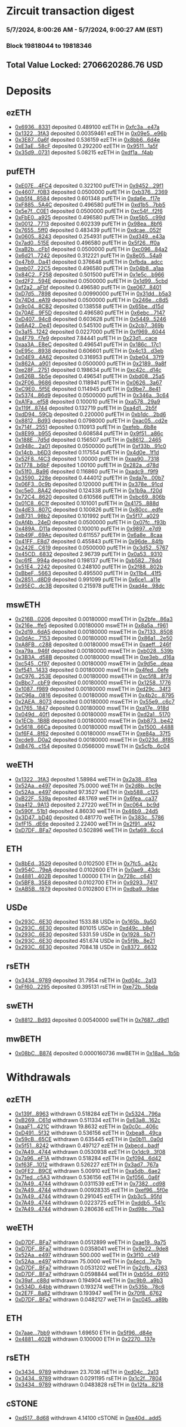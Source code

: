# Zircuit transaction digest
### 5/7/2024, 8:00:26 AM - 5/7/2024, 9:00:27 AM (EST)
### Block 19818044 to 19818346

## Total Value Locked: 2706620286.76 USD

# Deposits
## ezETH
- [0x6936...8331](https://etherscan.io/address/0x693658AFBf87ACA8Ae0Bd91BB76017fB9d2e8331) deposited 0.489100 ezETH in [0xfc3a...e47a](https://etherscan.io/tx/0x693658AFBf87ACA8Ae0Bd91BB76017fB9d2e8331)
- [0x1322...3fA3](https://etherscan.io/address/0x132253D8f7e5104a95d260b1028A1866D41D3fA3) deposited 0.00359461 ezETH in [0x09e5...e96b](https://etherscan.io/tx/0x132253D8f7e5104a95d260b1028A1866D41D3fA3)
- [0x3E87...0a6f](https://etherscan.io/address/0x3E874ADB5954d447E1C3850C61d7fE1eFb480a6f) deposited 0.536159 ezETH in [0x8bb6...6d4e](https://etherscan.io/tx/0x3E874ADB5954d447E1C3850C61d7fE1eFb480a6f)
- [0xE3aE...58cF](https://etherscan.io/address/0xE3aE4004476B2990E0A5cda3b5bfAE98eBD158cF) deposited 0.292200 ezETH in [0x9511...1a5f](https://etherscan.io/tx/0xE3aE4004476B2990E0A5cda3b5bfAE98eBD158cF)
- [0x35d9...0731](https://etherscan.io/address/0x35d9d10D3A7f52a9641f408f000cab3e5b6B0731) deposited 5.08215 ezETH in [0xdf1a...f4ab](https://etherscan.io/tx/0x35d9d10D3A7f52a9641f408f000cab3e5b6B0731)
## pufETH
- [0xE07E...4FC4](https://etherscan.io/address/0xE07E92C660903Dc6f0640b0a80ea5304e95b4FC4) deposited 0.322100 pufETH in [0x9452...29f1](https://etherscan.io/tx/0xE07E92C660903Dc6f0640b0a80ea5304e95b4FC4)
- [0x4607...f0B3](https://etherscan.io/address/0x46071fCF8b1c76A8961ec7BA75f91e0Fef9ef0B3) deposited 0.0500000 pufETH in [0xb376...2369](https://etherscan.io/tx/0x46071fCF8b1c76A8961ec7BA75f91e0Fef9ef0B3)
- [0xb5f4...8584](https://etherscan.io/address/0xb5f4541B0D51313F25233aF924ca313a71558584) deposited 0.601348 pufETH in [0xda6e...f17e](https://etherscan.io/tx/0xb5f4541B0D51313F25233aF924ca313a71558584)
- [0xF885...5A4C](https://etherscan.io/address/0xF88505eEb60A7a7d258CC7d350B02623cd3a5A4C) deposited 0.496580 pufETH in [0xd1b5...7bb5](https://etherscan.io/tx/0xF88505eEb60A7a7d258CC7d350B02623cd3a5A4C)
- [0x5e7f...C0E1](https://etherscan.io/address/0x5e7f2A36D563B3e161D31756A6e7e5d03D1aC0E1) deposited 0.0500000 pufETH in [0xc54f...f2f6](https://etherscan.io/tx/0x5e7f2A36D563B3e161D31756A6e7e5d03D1aC0E1)
- [0xFbE0...a925](https://etherscan.io/address/0xFbE0aA227a7aD6A37Cd146A76e570764B047a925) deposited 0.496580 pufETH in [0xe5b5...c99d](https://etherscan.io/tx/0xFbE0aA227a7aD6A37Cd146A76e570764B047a925)
- [0x0012...7713](https://etherscan.io/address/0x0012D63a04033c4D3818Ce51A4eC636622f57713) deposited 0.602339 pufETH in [0x98ea...8bf6](https://etherscan.io/tx/0x0012D63a04033c4D3818Ce51A4eC636622f57713)
- [0x7655...5ff0](https://etherscan.io/address/0x7655aeE861249c969d034049816E90A8734A5ff0) deposited 0.483439 pufETH in [0xdcae...052f](https://etherscan.io/tx/0x7655aeE861249c969d034049816E90A8734A5ff0)
- [0x0605...8243](https://etherscan.io/address/0x060515BE341E1c4Ef96c422aa022ADADA2398243) deposited 0.254931 pufETH in [0xd349...e43a](https://etherscan.io/tx/0x060515BE341E1c4Ef96c422aa022ADADA2398243)
- [0x7ad0...515E](https://etherscan.io/address/0x7ad053a5150ff37FB4d31a0Ba793eB8C44e9515E) deposited 0.496580 pufETH in [0x5f26...ff0a](https://etherscan.io/tx/0x7ad053a5150ff37FB4d31a0Ba793eB8C44e9515E)
- [0xaB2b...cFb1](https://etherscan.io/address/0xaB2baC4d1c7a1833F38E6071ef86e1dCA494cFb1) deposited 0.0500000 pufETH in [0xc096...84a2](https://etherscan.io/tx/0xaB2baC4d1c7a1833F38E6071ef86e1dCA494cFb1)
- [0x6d21...7242](https://etherscan.io/address/0x6d2186205c1Bd1de705199055E581f00596B7242) deposited 0.312221 pufETH in [0x8e05...54a9](https://etherscan.io/tx/0x6d2186205c1Bd1de705199055E581f00596B7242)
- [0x47b9...Da41](https://etherscan.io/address/0x47b90977E464203dF7682e55dB38899b6a61Da41) deposited 0.376648 pufETH in [0xfbda...adcc](https://etherscan.io/tx/0x47b90977E464203dF7682e55dB38899b6a61Da41)
- [0xeb07...22C5](https://etherscan.io/address/0xeb0710E37c275C1d7a19f1C765a73394eC0622C5) deposited 0.496580 pufETH in [0x04b8...a1aa](https://etherscan.io/tx/0xeb0710E37c275C1d7a19f1C765a73394eC0622C5)
- [0x84C2...F258](https://etherscan.io/address/0x84C269b8B7034D3f28BDc92303Bd862D225fF258) deposited 0.501500 pufETH in [0x1e5c...b966](https://etherscan.io/tx/0x84C269b8B7034D3f28BDc92303Bd862D225fF258)
- [0xd2F2...594E](https://etherscan.io/address/0xd2F265F4E1DaA0d9626eA0D8a64E33f1c440594E) deposited 0.0500000 pufETH in [0x1d99...5cbd](https://etherscan.io/tx/0xd2F265F4E1DaA0d9626eA0D8a64E33f1c440594E)
- [0xf2a2...aFbf](https://etherscan.io/address/0xf2a2b865C68C8785ccc771Bb0beb6B4a065baFbf) deposited 0.496580 pufETH in [0xe067...8401](https://etherscan.io/tx/0xf2a2b865C68C8785ccc771Bb0beb6B4a065baFbf)
- [0xD7d5...7898](https://etherscan.io/address/0xD7d53AcB50f736Ee6C1F6E74f9C7b0057b917898) deposited 0.00990000 pufETH in [0x31dd...b5a3](https://etherscan.io/tx/0xD7d53AcB50f736Ee6C1F6E74f9C7b0057b917898)
- [0x74Dd...eA19](https://etherscan.io/address/0x74Dd3A581eAd81da6e57e5292173d8415A0eeA19) deposited 0.0500000 pufETH in [0x246e...c8d5](https://etherscan.io/tx/0x74Dd3A581eAd81da6e57e5292173d8415A0eeA19)
- [0x9c04...8CB2](https://etherscan.io/address/0x9c04c3186F5471c4E58db47ECFdEeda92C1E8CB2) deposited 0.138558 pufETH in [0x65be...d15d](https://etherscan.io/tx/0x9c04c3186F5471c4E58db47ECFdEeda92C1E8CB2)
- [0x70AE...9F5D](https://etherscan.io/address/0x70AE02f71553d95893B47Bfd33E766817D889F5D) deposited 0.496580 pufETH in [0x6ebc...7147](https://etherscan.io/tx/0x70AE02f71553d95893B47Bfd33E766817D889F5D)
- [0xD407...94c8](https://etherscan.io/address/0xD407fAC8175F6081308F5957f77B4F3BEaA294c8) deposited 0.603628 pufETH in [0x5449...5246](https://etherscan.io/tx/0xD407fAC8175F6081308F5957f77B4F3BEaA294c8)
- [0x6A42...De41](https://etherscan.io/address/0x6A426D531e28C954E6E44A20b61ceA9BAd15De41) deposited 0.545100 pufETH in [0x2cb7...369b](https://etherscan.io/tx/0x6A426D531e28C954E6E44A20b61ceA9BAd15De41)
- [0x3a15...1242](https://etherscan.io/address/0x3a1517B2968c81cC9A0ec20269dffE5Ebd951242) deposited 0.0227000 pufETH in [0xf969...6044](https://etherscan.io/tx/0x3a1517B2968c81cC9A0ec20269dffE5Ebd951242)
- [0x4F79...f7e9](https://etherscan.io/address/0x4F79C96024D27245828b0C6FE25b84D36260f7e9) deposited 7.84441 pufETH in [0x23d1...cace](https://etherscan.io/tx/0x4F79C96024D27245828b0C6FE25b84D36260f7e9)
- [0xaa3A...E8eC](https://etherscan.io/address/0xaa3A0f75fA487BFcb3526cFE89d743867bD9E8eC) deposited 0.496541 pufETH in [0x186c...17c1](https://etherscan.io/tx/0xaa3A0f75fA487BFcb3526cFE89d743867bD9E8eC)
- [0xE95c...8938](https://etherscan.io/address/0xE95c47E5DA975475FB0B922be9Aaf8BC4c3f8938) deposited 0.606601 pufETH in [0x4c13...d3eb](https://etherscan.io/tx/0xE95c47E5DA975475FB0B922be9Aaf8BC4c3f8938)
- [0x04E9...4A62](https://etherscan.io/address/0x04E9B9F7c5C3eB7830f8085782854765f8cA4A62) deposited 0.316953 pufETH in [0xbe04...37f9](https://etherscan.io/tx/0x04E9B9F7c5C3eB7830f8085782854765f8cA4A62)
- [0x862A...a901](https://etherscan.io/address/0x862AB4C9600Ba2d22e6462F483CfE1e58513a901) deposited 0.0500000 pufETH in [0x2189...9a8f](https://etherscan.io/tx/0x862AB4C9600Ba2d22e6462F483CfE1e58513a901)
- [0xe28F...2751](https://etherscan.io/address/0xe28F750df5a8E2480B84417C124919576e5C2751) deposited 0.198634 pufETH in [0xc42c...d14c](https://etherscan.io/tx/0xe28F750df5a8E2480B84417C124919576e5C2751)
- [0x626B...5b5e](https://etherscan.io/address/0x626B1e4A1732048Eed68dCf4ACFcD257f87E5b5e) deposited 0.496541 pufETH in [0xbd08...25a5](https://etherscan.io/tx/0x626B1e4A1732048Eed68dCf4ACFcD257f87E5b5e)
- [0x2F06...9686](https://etherscan.io/address/0x2F06791775C1607752ad498cE3c7A1A800a99686) deposited 0.118941 pufETH in [0x0626...3a67](https://etherscan.io/tx/0x2F06791775C1607752ad498cE3c7A1A800a99686)
- [0xC9E0...5f5E](https://etherscan.io/address/0xC9E0b7952E4b1b09a7d3632B155AE7C0D1ee5f5E) deposited 0.114945 pufETH in [0x9be7...8e41](https://etherscan.io/tx/0xC9E0b7952E4b1b09a7d3632B155AE7C0D1ee5f5E)
- [0x5374...86d9](https://etherscan.io/address/0x53740A80905197a404f5636Dd46e48B10bF886d9) deposited 0.0500000 pufETH in [0x346a...3c64](https://etherscan.io/tx/0x53740A80905197a404f5636Dd46e48B10bF886d9)
- [0xA1Fa...ef58](https://etherscan.io/address/0xA1Fa1993c38E8AAbE553FB9a2f634488a73Cef58) deposited 0.100010 pufETH in [0xa578...29a9](https://etherscan.io/tx/0xA1Fa1993c38E8AAbE553FB9a2f634488a73Cef58)
- [0x119f...8744](https://etherscan.io/address/0x119f241AC84585dAA16FCF49910D49D94a918744) deposited 0.132719 pufETH in [0xa4d1...2b5f](https://etherscan.io/tx/0x119f241AC84585dAA16FCF49910D49D94a918744)
- [0xdD94...59Cb](https://etherscan.io/address/0xdD949989FF435d5d4d5Bb8b2c623e1e0B87959Cb) deposited 0.220000 pufETH in [0xb1dc...2bd6](https://etherscan.io/tx/0xdD949989FF435d5d4d5Bb8b2c623e1e0B87959Cb)
- [0x8812...Bd93](https://etherscan.io/address/0x8812722E7048fDa2b603aB456a33A15C0866Bd93) deposited 0.0798000 pufETH in [0xac05...cd2e](https://etherscan.io/tx/0x8812722E7048fDa2b603aB456a33A15C0866Bd93)
- [0x714f...2551](https://etherscan.io/address/0x714feCAbfa804f5854c7aba1a2A3CAC87e5b2551) deposited 0.110913 pufETH in [0xefeb...6b8e](https://etherscan.io/tx/0x714feCAbfa804f5854c7aba1a2A3CAC87e5b2551)
- [0x8E99...b955](https://etherscan.io/address/0x8E998f1d8229c496c0EBC59887863DF1A1F2b955) deposited 0.608584 pufETH in [0x9f51...a86c](https://etherscan.io/tx/0x8E998f1d8229c496c0EBC59887863DF1A1F2b955)
- [0x188E...7d5d](https://etherscan.io/address/0x188E2A56bd14934344bE9C52BA679148968c7d5d) deposited 0.156507 pufETH in [0x8612...2465](https://etherscan.io/tx/0x188E2A56bd14934344bE9C52BA679148968c7d5d)
- [0x948c...2a01](https://etherscan.io/address/0x948c7EFb4F0fC523aAD2D21E70b6Bf3F3Ff12a01) deposited 0.0500000 pufETH in [0xf33b...91c0](https://etherscan.io/tx/0x948c7EFb4F0fC523aAD2D21E70b6Bf3F3Ff12a01)
- [0x14cb...b6D3](https://etherscan.io/address/0x14cb8149c2558120D56183a50F95D5a121E7b6D3) deposited 0.117554 pufETH in [0x4d0e...1f1d](https://etherscan.io/tx/0x14cb8149c2558120D56183a50F95D5a121E7b6D3)
- [0x52F8...f4C3](https://etherscan.io/address/0x52F88f2B3Ef01E60680771dd1d3369D9453af4C3) deposited 1.00000 pufETH in [0xaa90...7318](https://etherscan.io/tx/0x52F88f2B3Ef01E60680771dd1d3369D9453af4C3)
- [0x1778...b6bF](https://etherscan.io/address/0x1778CB9fd8D489C740568A9bF16004D948d9b6bF) deposited 1.00100 pufETH in [0x282a...d78d](https://etherscan.io/tx/0x1778CB9fd8D489C740568A9bF16004D948d9b6bF)
- [0x51f0...Ba96](https://etherscan.io/address/0x51f0F069A8b621D37aC40d1304d18D0daE76Ba96) deposited 0.116860 pufETH in [0xadc9...f9f9](https://etherscan.io/tx/0x51f0F069A8b621D37aC40d1304d18D0daE76Ba96)
- [0x3590...228e](https://etherscan.io/address/0x3590026B724d3130a89Ca220E525600c90bc228e) deposited 0.444012 pufETH in [0xda7e...00b7](https://etherscan.io/tx/0x3590026B724d3130a89Ca220E525600c90bc228e)
- [0x06F3...0c9b](https://etherscan.io/address/0x06F398ce76aCc1fCE97B7Cab0eb2a96BA9230c9b) deposited 0.120000 pufETH in [0x378e...91cd](https://etherscan.io/tx/0x06F398ce76aCc1fCE97B7Cab0eb2a96BA9230c9b)
- [0xc5e0...8A42](https://etherscan.io/address/0xc5e0c84a4F25022aC3D9239e3bBc3ef3a8488A42) deposited 0.124338 pufETH in [0x1b9a...f20d](https://etherscan.io/tx/0xc5e0c84a4F25022aC3D9239e3bBc3ef3a8488A42)
- [0x72C4...8620](https://etherscan.io/address/0x72C49F504423a37A33B1a744b2FA3ce244158620) deposited 0.610566 pufETH in [0xbc69...806b](https://etherscan.io/tx/0x72C49F504423a37A33B1a744b2FA3ce244158620)
- [0x01C8...6C1f](https://etherscan.io/address/0x01C80DA4520B6B7acA57F3114Ed7D57A28d46C1f) deposited 0.101001 pufETH in [0x4175...888d](https://etherscan.io/tx/0x01C80DA4520B6B7acA57F3114Ed7D57A28d46C1f)
- [0x4dE3...807C](https://etherscan.io/address/0x4dE328d6FeC049465305b4A53122C8677671807C) deposited 0.100826 pufETH in [0x80cc...edfe](https://etherscan.io/tx/0x4dE328d6FeC049465305b4A53122C8677671807C)
- [0xB731...98b2](https://etherscan.io/address/0xB731e0AB7370A3881b17e404d62A93f3708498b2) deposited 0.101992 pufETH in [0x5f17...a029](https://etherscan.io/tx/0xB731e0AB7370A3881b17e404d62A93f3708498b2)
- [0xAf4b...24eD](https://etherscan.io/address/0xAf4b348e44d087ad320b460BBD046C0CB56124eD) deposited 0.0500000 pufETH in [0x07fc...f93b](https://etherscan.io/tx/0xAf4b348e44d087ad320b460BBD046C0CB56124eD)
- [0x489A...D11a](https://etherscan.io/address/0x489A0E94D3202A5052Cf4Fa1D2b199e98606D11a) deposited 0.100010 pufETH in [0x9897...e7d9](https://etherscan.io/tx/0x489A0E94D3202A5052Cf4Fa1D2b199e98606D11a)
- [0xb49F...69Ac](https://etherscan.io/address/0xb49F5Ac4498bA6859F0EC50939C647D37F0A69Ac) deposited 0.611557 pufETH in [0x6a8e...8caa](https://etherscan.io/tx/0xb49F5Ac4498bA6859F0EC50939C647D37F0A69Ac)
- [0x41FF...E8d7](https://etherscan.io/address/0x41FF5fE1D338d001dc054E3f16BA61467d45E8d7) deposited 0.455843 pufETH in [0x96de...84fb](https://etherscan.io/tx/0x41FF5fE1D338d001dc054E3f16BA61467d45E8d7)
- [0x242E...C619](https://etherscan.io/address/0x242E62c955a2CAd09ffE61F3eE8551021b99C619) deposited 0.0500000 pufETH in [0x3d52...5767](https://etherscan.io/tx/0x242E62c955a2CAd09ffE61F3eE8551021b99C619)
- [0x45CD...6832](https://etherscan.io/address/0x45CDf48b97fd7eD15132092cb1742944222C6832) deposited 2.96739 pufETH in [0x0a53...9310](https://etherscan.io/tx/0x45CDf48b97fd7eD15132092cb1742944222C6832)
- [0xc6fE...994a](https://etherscan.io/address/0xc6fEf85A6A449a131dE82f76FE33A202dED5994a) deposited 0.198137 pufETH in [0xb582...78dd](https://etherscan.io/tx/0xc6fEf85A6A449a131dE82f76FE33A202dED5994a)
- [0x51E4...2242](https://etherscan.io/address/0x51E44b3b9c5B4fe4415d89d3E3B560a6CBa12242) deposited 0.248100 pufETH in [0x2f88...802b](https://etherscan.io/tx/0x51E44b3b9c5B4fe4415d89d3E3B560a6CBa12242)
- [0xBbeF...5663](https://etherscan.io/address/0xBbeF6a234A0C1Df1faa104fa7D3Fc4C1b7795663) deposited 0.495500 pufETH in [0x11b4...41f5](https://etherscan.io/tx/0xBbeF6a234A0C1Df1faa104fa7D3Fc4C1b7795663)
- [0x2851...d8D9](https://etherscan.io/address/0x28511F4b2f7A5DB1bEAEC36E1ea743C4193Bd8D9) deposited 0.991099 pufETH in [0x6ce1...a11e](https://etherscan.io/tx/0x28511F4b2f7A5DB1bEAEC36E1ea743C4193Bd8D9)
- [0x95EC...dc3B](https://etherscan.io/address/0x95ECA020AAe0a841e6fEa8FCA12d5BbA1ac2dc3B) deposited 0.215978 pufETH in [0xad4e...98dc](https://etherscan.io/tx/0x95ECA020AAe0a841e6fEa8FCA12d5BbA1ac2dc3B)
## mswETH
- [0x216B...0206](https://etherscan.io/address/0x216B4Fa6B038BbEf32dC4B610298D4E3de220206) deposited 0.00180000 mswETH in [0x2bfe...86a3](https://etherscan.io/tx/0x216B4Fa6B038BbEf32dC4B610298D4E3de220206)
- [0x216e...ffe5](https://etherscan.io/address/0x216eAD881A9e1f0bA8e56d8B655F7881850Cffe5) deposited 0.00180000 mswETH in [0x8a5a...f961](https://etherscan.io/tx/0x216eAD881A9e1f0bA8e56d8B655F7881850Cffe5)
- [0x2d19...6dA5](https://etherscan.io/address/0x2d190d14c58B2Aa323dd9b0f96c4AD3B8f756dA5) deposited 0.00180000 mswETH in [0x7133...8508](https://etherscan.io/tx/0x2d190d14c58B2Aa323dd9b0f96c4AD3B8f756dA5)
- [0x0dAc...7153](https://etherscan.io/address/0x0dAc8771c15c0433510Fb5d7E0793316BA8f7153) deposited 0.00180000 mswETH in [0x86a1...2e50](https://etherscan.io/tx/0x0dAc8771c15c0433510Fb5d7E0793316BA8f7153)
- [0xA8FB...c288](https://etherscan.io/address/0xA8FB8AF3D2BD1bbF1c6A6B8e9D7DA877aD88c288) deposited 0.00180000 mswETH in [0xaeff...246f](https://etherscan.io/tx/0xA8FB8AF3D2BD1bbF1c6A6B8e9D7DA877aD88c288)
- [0xa79a...946f](https://etherscan.io/address/0xa79a5Afb654E286C86c0306A29Db3C4B31E2946f) deposited 0.00180000 mswETH in [0xb028...539b](https://etherscan.io/tx/0xa79a5Afb654E286C86c0306A29Db3C4B31E2946f)
- [0x3B3A...d58B](https://etherscan.io/address/0x3B3A85493B218E7669Ab27C7Bdf6EfBe90fbd58B) deposited 0.00180000 mswETH in [0xe3eb...d16a](https://etherscan.io/tx/0x3B3A85493B218E7669Ab27C7Bdf6EfBe90fbd58B)
- [0xc545...Cf97](https://etherscan.io/address/0xc54572aa349f658Bb2e442b58a6230C65778Cf97) deposited 0.00180000 mswETH in [0x9d5e...deaa](https://etherscan.io/tx/0xc54572aa349f658Bb2e442b58a6230C65778Cf97)
- [0xf541...1433](https://etherscan.io/address/0xf54121Cf4ae909b9EB8f4449E3a404ee4f051433) deposited 0.00180000 mswETH in [0x4fed...0efe](https://etherscan.io/tx/0xf54121Cf4ae909b9EB8f4449E3a404ee4f051433)
- [0xC976...253E](https://etherscan.io/address/0xC9761EDA0B7590d30BEdDcF055009840364E253E) deposited 0.00180000 mswETH in [0xc5f8...8f7d](https://etherscan.io/tx/0xC9761EDA0B7590d30BEdDcF055009840364E253E)
- [0xBbc7...cbF9](https://etherscan.io/address/0xBbc7bCBEB1E91057B057131976CAb259DdbFcbF9) deposited 0.00180000 mswETH in [0x1258...1776](https://etherscan.io/tx/0xBbc7bCBEB1E91057B057131976CAb259DdbFcbF9)
- [0x1087...f989](https://etherscan.io/address/0x1087a9d8905445a96cB21906DDbB60BdEf34f989) deposited 0.00180000 mswETH in [0xd29c...34f3](https://etherscan.io/tx/0x1087a9d8905445a96cB21906DDbB60BdEf34f989)
- [0xC96a...0816](https://etherscan.io/address/0xC96aE0AAcDAb61e38dB2681cB25fa5Fee2500816) deposited 0.00180000 mswETH in [0x4b2c...8795](https://etherscan.io/tx/0xC96aE0AAcDAb61e38dB2681cB25fa5Fee2500816)
- [0x2AEA...8073](https://etherscan.io/address/0x2AEA819d22e8629470bAb64463633D69Aea78073) deposited 0.00180000 mswETH in [0x55e9...c6c7](https://etherscan.io/tx/0x2AEA819d22e8629470bAb64463633D69Aea78073)
- [0x1765...1847](https://etherscan.io/address/0x17655364CDF82569427B96De193BAd48594b1847) deposited 0.00180000 mswETH in [0xa17e...918d](https://etherscan.io/tx/0x17655364CDF82569427B96De193BAd48594b1847)
- [0x049d...40f1](https://etherscan.io/address/0x049d75f2882e399f11950706825CE14E8ff840f1) deposited 0.00180000 mswETH in [0xd2a1...5170](https://etherscan.io/tx/0x049d75f2882e399f11950706825CE14E8ff840f1)
- [0x1ECb...1B8B](https://etherscan.io/address/0x1ECb0c1e53f94532B9F65f332a679d9BC2F61B8B) deposited 0.00180000 mswETH in [0xb873...be42](https://etherscan.io/tx/0x1ECb0c1e53f94532B9F65f332a679d9BC2F61B8B)
- [0x5618...66Ca](https://etherscan.io/address/0x561872eFD3378f8C2a59905d75Dc429a701966Ca) deposited 0.00180000 mswETH in [0x1500...4488](https://etherscan.io/tx/0x561872eFD3378f8C2a59905d75Dc429a701966Ca)
- [0xf6F4...8f62](https://etherscan.io/address/0xf6F4e9f50A928E216854594fFb1fb9339D588f62) deposited 0.00180000 mswETH in [0xe84a...37f5](https://etherscan.io/tx/0xf6F4e9f50A928E216854594fFb1fb9339D588f62)
- [0xcde9...D0a2](https://etherscan.io/address/0xcde94B9a56c56997666b3bfc897a47eF08D1D0a2) deposited 0.00180000 mswETH in [0x023d...8f85](https://etherscan.io/tx/0xcde94B9a56c56997666b3bfc897a47eF08D1D0a2)
- [0xB476...c154](https://etherscan.io/address/0xB4765Bee75A0fa0a2f66Bf68CE1796c55854c154) deposited 0.0566000 mswETH in [0x5cfb...6c04](https://etherscan.io/tx/0xB4765Bee75A0fa0a2f66Bf68CE1796c55854c154)
## weETH
- [0x1322...3fA3](https://etherscan.io/address/0x132253D8f7e5104a95d260b1028A1866D41D3fA3) deposited 1.58984 weETH in [0x2a38...81ea](https://etherscan.io/tx/0x132253D8f7e5104a95d260b1028A1866D41D3fA3)
- [0x52Aa...e497](https://etherscan.io/address/0x52Aa899454998Be5b000Ad077a46Bbe360F4e497) deposited 75.0000 weETH in [0x2d8b...bc9e](https://etherscan.io/tx/0x52Aa899454998Be5b000Ad077a46Bbe360F4e497)
- [0x52Aa...e497](https://etherscan.io/address/0x52Aa899454998Be5b000Ad077a46Bbe360F4e497) deposited 97.3527 weETH in [0xb588...c125](https://etherscan.io/tx/0x52Aa899454998Be5b000Ad077a46Bbe360F4e497)
- [0xB22F...539a](https://etherscan.io/address/0xB22F38788a13e0bbDBFe71CCeB07cA08Db7A539a) deposited 48.1769 weETH in [0x6fea...ca37](https://etherscan.io/tx/0xB22F38788a13e0bbDBFe71CCeB07cA08Db7A539a)
- [0xa412...9A13](https://etherscan.io/address/0xa412Cd33cE8b5cec7459cD66F4B2D7514ecb9A13) deposited 2.27220 weETH in [0xc064...bc9d](https://etherscan.io/tx/0xa412Cd33cE8b5cec7459cD66F4B2D7514ecb9A13)
- [0x590f...51b1](https://etherscan.io/address/0x590f7796c7573fAFeD2FCF50f3dbd9Ef79FE51b1) deposited 4.86030 weETH in [0x46b9...24d5](https://etherscan.io/tx/0x590f7796c7573fAFeD2FCF50f3dbd9Ef79FE51b1)
- [0x3D47...bD40](https://etherscan.io/address/0x3D47C63b1E050D61991043b3c1166b92D094bD40) deposited 0.481770 weETH in [0x383c...5786](https://etherscan.io/tx/0x3D47C63b1E050D61991043b3c1166b92D094bD40)
- [0xfF15...dE6e](https://etherscan.io/address/0xfF15Ed087d58000c5BB62c59eCE8E94e63CadE6e) deposited 2.22400 weETH in [0x2f91...af42](https://etherscan.io/tx/0xfF15Ed087d58000c5BB62c59eCE8E94e63CadE6e)
- [0xD7DF...BFa7](https://etherscan.io/address/0xD7DF7E085214743530afF339aFC420c7c720BFa7) deposited 0.502896 weETH in [0xfa69...6cc4](https://etherscan.io/tx/0xD7DF7E085214743530afF339aFC420c7c720BFa7)
## ETH
- [0x8bEd...3529](https://etherscan.io/address/0x8bEd25e39c60e3868d81807Fb0375dC8aC113529) deposited 0.0102500 ETH in [0x7fc5...a42c](https://etherscan.io/tx/0x8bEd25e39c60e3868d81807Fb0375dC8aC113529)
- [0x954C...79eA](https://etherscan.io/address/0x954C0A42af3FA56d341C4343872d27dAd27B79eA) deposited 0.0102600 ETH in [0x0ae9...43dc](https://etherscan.io/tx/0x954C0A42af3FA56d341C4343872d27dAd27B79eA)
- [0x4881...402B](https://etherscan.io/address/0x4881f5daF243c0D79340a2612C17AddEa095402B) deposited 1.00000 ETH in [0x728c...c641](https://etherscan.io/tx/0x4881f5daF243c0D79340a2612C17AddEa095402B)
- [0x5BF8...35E8](https://etherscan.io/address/0x5BF8Ad64A135219D597B3C882DE7698780dB35E8) deposited 0.0102700 ETH in [0x9293...7417](https://etherscan.io/tx/0x5BF8Ad64A135219D597B3C882DE7698780dB35E8)
- [0xAB5B...f879](https://etherscan.io/address/0xAB5B965D6129b384BE1206BA3fd41fF6860ff879) deposited 0.0102800 ETH in [0xdba9...9dae](https://etherscan.io/tx/0xAB5B965D6129b384BE1206BA3fd41fF6860ff879)
## USDe
- [0x293C...6E30](https://etherscan.io/address/0x293C6937D8D82e05B01335F7B33FBA0c8e256E30) deposited 1533.88 USDe in [0x165b...9a50](https://etherscan.io/tx/0x293C6937D8D82e05B01335F7B33FBA0c8e256E30)
- [0x293C...6E30](https://etherscan.io/address/0x293C6937D8D82e05B01335F7B33FBA0c8e256E30) deposited 801015 USDe in [0xd49c...b8e1](https://etherscan.io/tx/0x293C6937D8D82e05B01335F7B33FBA0c8e256E30)
- [0x293C...6E30](https://etherscan.io/address/0x293C6937D8D82e05B01335F7B33FBA0c8e256E30) deposited 5331.59 USDe in [0x1928...5b71](https://etherscan.io/tx/0x293C6937D8D82e05B01335F7B33FBA0c8e256E30)
- [0x293C...6E30](https://etherscan.io/address/0x293C6937D8D82e05B01335F7B33FBA0c8e256E30) deposited 451.674 USDe in [0x5f9b...8e21](https://etherscan.io/tx/0x293C6937D8D82e05B01335F7B33FBA0c8e256E30)
- [0x293C...6E30](https://etherscan.io/address/0x293C6937D8D82e05B01335F7B33FBA0c8e256E30) deposited 7084.18 USDe in [0x8372...6632](https://etherscan.io/tx/0x293C6937D8D82e05B01335F7B33FBA0c8e256E30)
## rsETH
- [0x3434...9789](https://etherscan.io/address/0x34349c5569e7B846c3558961552D2202760A9789) deposited 31.7954 rsETH in [0xd04c...2a13](https://etherscan.io/tx/0x34349c5569e7B846c3558961552D2202760A9789)
- [0xFf60...2295](https://etherscan.io/address/0xFf6082d2e53C66168D0B7Eb530893E05746F2295) deposited 0.395131 rsETH in [0xe72b...5bda](https://etherscan.io/tx/0xFf6082d2e53C66168D0B7Eb530893E05746F2295)
## swETH
- [0x8812...Bd93](https://etherscan.io/address/0x8812722E7048fDa2b603aB456a33A15C0866Bd93) deposited 0.00540000 swETH in [0x7687...d9d1](https://etherscan.io/tx/0x8812722E7048fDa2b603aB456a33A15C0866Bd93)
## mwBETH
- [0x08bC...B874](https://etherscan.io/address/0x08bC974E72eadE65693a798840a73Fb47D9fB874) deposited 0.0000160736 mwBETH in [0x18a4...1b5b](https://etherscan.io/tx/0x08bC974E72eadE65693a798840a73Fb47D9fB874)
# Withdrawals
## ezETH
- [0x139f...8963](https://etherscan.io/address/0x139ffC4b689E90fF93b3cfAFAAbBf867A39f8963) withdrawn 0.518284 ezETH in [0x5324...796a](https://etherscan.io/tx/0x139ffC4b689E90fF93b3cfAFAAbBf867A39f8963)
- [0xB269...C61d](https://etherscan.io/address/0xB269fDfEc7f17ff9EA907e18e8191DB1E94dC61d) withdrawn 0.511334 ezETH in [0x63a8...162c](https://etherscan.io/tx/0xB269fDfEc7f17ff9EA907e18e8191DB1E94dC61d)
- [0xaaF1...421C](https://etherscan.io/address/0xaaF1a02Bb2988e9f8baa0e0Cb21aD8604B5a421C) withdrawn 19.8632 ezETH in [0x0c0c...406c](https://etherscan.io/tx/0xaaF1a02Bb2988e9f8baa0e0Cb21aD8604B5a421C)
- [0xD491...5f32](https://etherscan.io/address/0xD491bf3cb01F8Ada454eb3C1098b97598Db35f32) withdrawn 0.536156 ezETH in [0xbea8...49ca](https://etherscan.io/tx/0xD491bf3cb01F8Ada454eb3C1098b97598Db35f32)
- [0x59cB...65CE](https://etherscan.io/address/0x59cB640bb2338a7280D0224B47a57a5d870D65CE) withdrawn 0.635445 ezETH in [0x0b11...0a0d](https://etherscan.io/tx/0x59cB640bb2338a7280D0224B47a57a5d870D65CE)
- [0x5f51...8242](https://etherscan.io/address/0x5f5167B959a34291Be541e8f29bb6e7F27cf8242) withdrawn 0.497127 ezETH in [0xbecd...badf](https://etherscan.io/tx/0x5f5167B959a34291Be541e8f29bb6e7F27cf8242)
- [0x7A49...4744](https://etherscan.io/address/0x7A493Be5c2ce014cD049Bf178a1ac0Db1B434744) withdrawn 0.0530938 ezETH in [0x1dc9...3f08](https://etherscan.io/tx/0x7A493Be5c2ce014cD049Bf178a1ac0Db1B434744)
- [0x7a96...eF1A](https://etherscan.io/address/0x7a96673fcc2600f915E879da2C525eCA8515eF1A) withdrawn 0.518284 ezETH in [0xf094...6d42](https://etherscan.io/tx/0x7a96673fcc2600f915E879da2C525eCA8515eF1A)
- [0xf63F...1012](https://etherscan.io/address/0xf63Fce3F48826D3CabA70985fc5Dd0Db1A2c1012) withdrawn 0.526227 ezETH in [0x3ad7...767a](https://etherscan.io/tx/0xf63Fce3F48826D3CabA70985fc5Dd0Db1A2c1012)
- [0x0FE2...B9CE](https://etherscan.io/address/0x0FE295D4354EFe3201F16573fce393B33810B9CE) withdrawn 5.00910 ezETH in [0xa5db...6ae2](https://etherscan.io/tx/0x0FE295D4354EFe3201F16573fce393B33810B9CE)
- [0x71ed...c5A3](https://etherscan.io/address/0x71ed5EeEFd80b94f33E76aFa310D361684FDc5A3) withdrawn 0.536156 ezETH in [0xf056...0a6f](https://etherscan.io/tx/0x71ed5EeEFd80b94f33E76aFa310D361684FDc5A3)
- [0x7A49...4744](https://etherscan.io/address/0x7A493Be5c2ce014cD049Bf178a1ac0Db1B434744) withdrawn 0.0311539 ezETH in [0x7382...cd98](https://etherscan.io/tx/0x7A493Be5c2ce014cD049Bf178a1ac0Db1B434744)
- [0x7A49...4744](https://etherscan.io/address/0x7A493Be5c2ce014cD049Bf178a1ac0Db1B434744) withdrawn 0.00928335 ezETH in [0xef96...5f0e](https://etherscan.io/tx/0x7A493Be5c2ce014cD049Bf178a1ac0Db1B434744)
- [0x7A49...4744](https://etherscan.io/address/0x7A493Be5c2ce014cD049Bf178a1ac0Db1B434744) withdrawn 0.291045 ezETH in [0xb3c5...95fd](https://etherscan.io/tx/0x7A493Be5c2ce014cD049Bf178a1ac0Db1B434744)
- [0x7A49...4744](https://etherscan.io/address/0x7A493Be5c2ce014cD049Bf178a1ac0Db1B434744) withdrawn 0.0223725 ezETH in [0xddb5...541c](https://etherscan.io/tx/0x7A493Be5c2ce014cD049Bf178a1ac0Db1B434744)
- [0x7A49...4744](https://etherscan.io/address/0x7A493Be5c2ce014cD049Bf178a1ac0Db1B434744) withdrawn 0.280636 ezETH in [0xd98c...70a3](https://etherscan.io/tx/0x7A493Be5c2ce014cD049Bf178a1ac0Db1B434744)
## weETH
- [0xD7DF...BFa7](https://etherscan.io/address/0xD7DF7E085214743530afF339aFC420c7c720BFa7) withdrawn 0.0512899 weETH in [0xae19...9a75](https://etherscan.io/tx/0xD7DF7E085214743530afF339aFC420c7c720BFa7)
- [0xD7DF...BFa7](https://etherscan.io/address/0xD7DF7E085214743530afF339aFC420c7c720BFa7) withdrawn 0.0358041 weETH in [0x9e22...9de8](https://etherscan.io/tx/0xD7DF7E085214743530afF339aFC420c7c720BFa7)
- [0x52Aa...e497](https://etherscan.io/address/0x52Aa899454998Be5b000Ad077a46Bbe360F4e497) withdrawn 500.000 weETH in [0x3f10...c149](https://etherscan.io/tx/0x52Aa899454998Be5b000Ad077a46Bbe360F4e497)
- [0x52Aa...e497](https://etherscan.io/address/0x52Aa899454998Be5b000Ad077a46Bbe360F4e497) withdrawn 75.0000 weETH in [0x4ecd...7e7b](https://etherscan.io/tx/0x52Aa899454998Be5b000Ad077a46Bbe360F4e497)
- [0xD7DF...BFa7](https://etherscan.io/address/0xD7DF7E085214743530afF339aFC420c7c720BFa7) withdrawn 0.0531202 weETH in [0x2cfb...4263](https://etherscan.io/tx/0xD7DF7E085214743530afF339aFC420c7c720BFa7)
- [0xD7DF...BFa7](https://etherscan.io/address/0xD7DF7E085214743530afF339aFC420c7c720BFa7) withdrawn 0.0598844 weETH in [0xb55d...6910](https://etherscan.io/tx/0xD7DF7E085214743530afF339aFC420c7c720BFa7)
- [0x39af...c88d](https://etherscan.io/address/0x39afE2176De832BE2A5164e5fC91E27D1355c88d) withdrawn 0.194904 weETH in [0xc9b9...a9b3](https://etherscan.io/tx/0x39afE2176De832BE2A5164e5fC91E27D1355c88d)
- [0x534D...64bb](https://etherscan.io/address/0x534D4E798B2644266E4C431545925aEB2cE764bb) withdrawn 0.193274 weETH in [0x535b...78c6](https://etherscan.io/tx/0x534D4E798B2644266E4C431545925aEB2cE764bb)
- [0x2E7F...8a82](https://etherscan.io/address/0x2E7FE8551847302a76C9c2201B7228fE382d8a82) withdrawn 0.193947 weETH in [0x70f8...6762](https://etherscan.io/tx/0x2E7FE8551847302a76C9c2201B7228fE382d8a82)
- [0xD7DF...BFa7](https://etherscan.io/address/0xD7DF7E085214743530afF339aFC420c7c720BFa7) withdrawn 0.0482127 weETH in [0xc045...a89b](https://etherscan.io/tx/0xD7DF7E085214743530afF339aFC420c7c720BFa7)
## ETH
- [0x7aae...7bb9](https://etherscan.io/address/0x7aae039c51EDb25A78c06Ab244d73256E7277bb9) withdrawn 1.69650 ETH in [0x5f96...d84e](https://etherscan.io/tx/0x7aae039c51EDb25A78c06Ab244d73256E7277bb9)
- [0x4881...402B](https://etherscan.io/address/0x4881f5daF243c0D79340a2612C17AddEa095402B) withdrawn 0.100000 ETH in [0x2270...137e](https://etherscan.io/tx/0x4881f5daF243c0D79340a2612C17AddEa095402B)
## rsETH
- [0x3434...9789](https://etherscan.io/address/0x34349c5569e7B846c3558961552D2202760A9789) withdrawn 23.7036 rsETH in [0xd04c...2a13](https://etherscan.io/tx/0x34349c5569e7B846c3558961552D2202760A9789)
- [0x3434...9789](https://etherscan.io/address/0x34349c5569e7B846c3558961552D2202760A9789) withdrawn 0.0291195 rsETH in [0x1c2f...7804](https://etherscan.io/tx/0x34349c5569e7B846c3558961552D2202760A9789)
- [0x3434...9789](https://etherscan.io/address/0x34349c5569e7B846c3558961552D2202760A9789) withdrawn 0.0483828 rsETH in [0x12fa...8218](https://etherscan.io/tx/0x34349c5569e7B846c3558961552D2202760A9789)
## cSTONE
- [0xd517...8d68](https://etherscan.io/address/0xd517AD5d35f4C56b83Ee20c1dbC62fA05dD38d68) withdrawn 4.14100 cSTONE in [0xe40d...add5](https://etherscan.io/tx/0xd517AD5d35f4C56b83Ee20c1dbC62fA05dD38d68)
